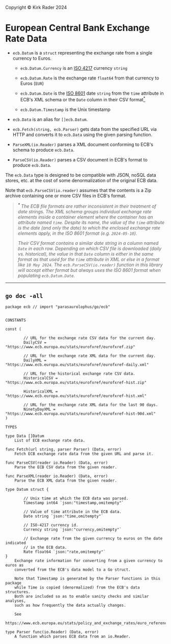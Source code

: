 Copyright &copy; Kirk Rader 2024

# European Central Bank Exchange Rate Data

* `ecb.Datum` is a `struct` representing the exchange rate from a single
  currency to Euros.

  * `ecb.Datum.Currency` is an [ISO
    4217](https://en.wikipedia.org/wiki/ISO_4217) currency `string`

  * `ecb.Datum.Rate` is the exchange rate `float64` from that currency to Euros
    (`EUR`)

  * `ecb.Datum.Date` is the [ISO 8601](https://en.wikipedia.org/wiki/ISO_8601)
    date `string` from the `time` attribute in ECB's XML schema or the `Date`
    column in their CSV format[<sup>*<sup>](#dates)

  * `ecb.Datum.Timestamp` is the Unix timestamp

* `ecb.Data` is an alias for `[]ecb.Datum`.

* `ecb.Fetch(string, ecb.Parser)` gets data from the specified URL via HTTP and
  converts it to `ecb.Data` using the given parsing function.

* `ParseXML(io.Reader)` parses a XML document conforming to ECB's schema to
  produce `ecb.Data`.

* `ParseCSV(io.Reader)` parses a CSV document in ECB's format to produce
  `ecb.Data`.

The `ecb.Data` type is designed to be compatible with JSON, noSQL data stores,
etc. at the cost of some denormalization of the original ECB data.

Note that `ecb.ParseCSV(io.reader)` assumes that the contents is a Zip archive
containing one or more CSV files in ECB's format.

> _<a id="dates"><sup>*</sup></a> The ECB file formats are rather inconsistent
> in their treatment of date strings. The XML schema groups individual exchange
> rate elements inside a container element where the container has an attribute
> named `time`. Despite its name, the value of the `time` attribute is the date
> (and only the date) to which the enclosed exchange rate elements apply, in the
> ISO 8601 format (e.g. `2024-05-10`)._
>
> _Their CSV format contains a similar date string in a column named `Date` in
> each row. Depending on which CSV file is downloaded (daily vs. historical),
> the value in that `Date` column is either in the same format as that used for
> the `time` attribute in XML or else in a format like `10 May 2024`. The
> `ecb.ParseCSV(io.reader)` function in this library will accept either format
> but always uses the ISO 8601 format when populating `ecb.Datum.Date`._

---

## `go doc -all`

```
package ecb // import "parasaurolophus/go/ecb"


CONSTANTS

const (

        // URL for the exchange rate CSV data for the current day.
        DailyCSV = "https://www.ecb.europa.eu/stats/eurofxref/eurofxref.zip"

        // URL for the exchange rate XML data for the current day.
        DailyXML = "https://www.ecb.europa.eu/stats/eurofxref/eurofxref-daily.xml"

        // URL for the historical exchange rate CSV data.
        HistoricalCSV = "https://www.ecb.europa.eu/stats/eurofxref/eurofxref-hist.zip"

        HistoricalXML = "https://www.ecb.europa.eu/stats/eurofxref/eurofxref-hist.xml"

        // URL for the exchange rate XML data for the last 90 days.
        NinetyDayXML = "https://www.ecb.europa.eu/stats/eurofxref/eurofxref-hist-90d.xml"
)

TYPES

type Data []Datum
    List of ECB exchange rate data.

func Fetch(url string, parser Parser) (Data, error)
    Fetch ECB exchange rate data from the given URL and parse it.

func ParseCSV(reader io.Reader) (Data, error)
    Parse the ECB CSV data from the given reader.

func ParseXML(reader io.Reader) (Data, error)
    Parse the ECB XML data from the given reader.

type Datum struct {

        // Unix time at which the ECB data was parsed.
        Timestamp int64 `json:"timestamp,omitempty"`

        // Value of time attribute in the ECB data.
        Date string `json:"time,omitempty"`

        // ISO-4217 currency id.
        Currency string `json:"currency,omitempty"`

        // Exchange rate from the given currency to euros on the date indicated
        // in the ECB data.
        Rate float64 `json:"rate,omitempty"`
}
    Exchange rate information for converting from a given currency to euros as
    converted from the ECB's data model to a Go struct.

    Note that Timestamp is generated by the Parser functions in this package
    while Time is copied (denormalized) from the ECB's data structures.
    Both are included so as to enable sanity checks and similar analyses,
    such as how frequently the data actually changes.

    See
    https://www.ecb.europa.eu/stats/policy_and_exchange_rates/euro_reference_exchange_rates/html/index.en.html

type Parser func(io.Reader) (Data, error)
    A function which parses ECB data from an io.Reader.
```
